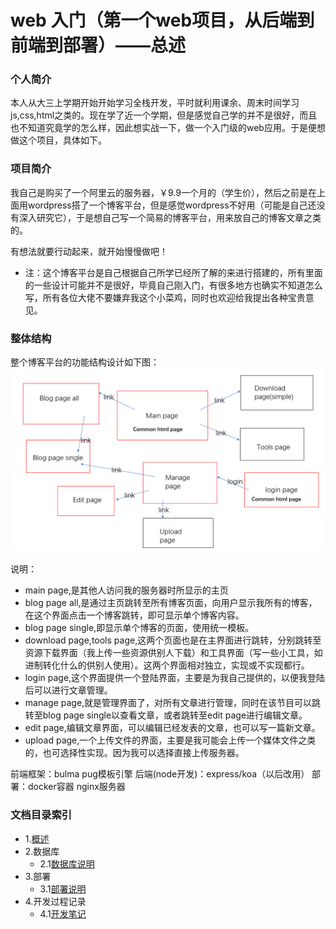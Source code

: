 # web 入门（第一个web项目，从后端到前端到部署）——总述
### 个人简介
本人从大三上学期开始开始学习全栈开发，平时就利用课余、周末时间学习js,css,html之类的。现在学了近一个学期，但是感觉自己学的并不是很好，而且也不知道究竟学的怎么样，因此想实战一下，做一个入门级的web应用。于是便想做这个项目，具体如下。

### 项目简介
我自己是购买了一个阿里云的服务器，￥9.9一个月的（学生价），然后之前是在上面用wordpress搭了一个博客平台，但是感觉wordpress不好用（可能是自己还没有深入研究它），于是想自己写一个简易的博客平台，用来放自己的博客文章之类的。

有想法就要行动起来，就开始慢慢做吧！

- 注：这个博客平台是自己根据自己所学已经所了解的来进行搭建的，所有里面的一些设计可能并不是很好，毕竟自己刚入门，有很多地方也确实不知道怎么写，所有各位大佬不要嫌弃我这个小菜鸡，同时也欢迎给我提出各种宝贵意见。

### 整体结构
整个博客平台的功能结构设计如下图：
![](./img_doc/summary.png)

说明：

- main page,是其他人访问我的服务器时所显示的主页
- blog page all,是通过主页跳转至所有博客页面，向用户显示我所有的博客，在这个界面点击一个博客跳转，即可显示单个博客内容。
- blog page single,即显示单个博客的页面，使用统一模板。
- download page,tools page,这两个页面也是在主界面进行跳转，分别跳转至资源下载界面（我上传一些资源供别人下载）和工具界面（写一些小工具，如进制转化什么的供别人使用）。这两个界面相对独立，实现或不实现都行。
- login page,这个界面提供一个登陆界面，主要是为我自己提供的，以便我登陆后可以进行文章管理。
- manage page,就是管理界面了，对所有文章进行管理，同时在该节目可以跳转至blog page single以查看文章，或者跳转至edit page进行编辑文章。
- edit page,编辑文章界面，可以编辑已经发表的文章，也可以写一篇新文章。
- upload page,一个上传文件的界面，主要是我可能会上传一个媒体文件之类的，也可选择性实现。因为我可以选择直接上传服务器。

前端框架：bulma pug模板引擎
后端(node开发)：express/koa（以后改用）
部署：docker容器 nginx服务器

### 文档目录索引
- 1.[概述](./summary.md)
- 2.数据库
    + 2.1[数据库说明](./db_doc/db.md)
- 3.部署
    + 3.1[部署说明](./deploy_doc/deploy.md)
- 4.开发过程记录
    + 4.1[开发笔记](./dev_doc/develop.md)
    


